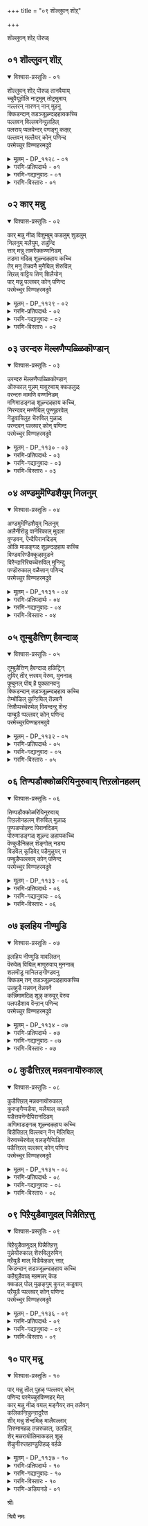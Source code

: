 +++
title = "०९ शॊल्लुवन् शॊऱ्"

+++

शॊल्लुवन् शॊऱ् पॊरुळ्

## ०१ शॊल्लुवन् शॊऱ्

<details open><summary>विश्वास-प्रस्तुतिः - ०१</summary>

शॊल्लुवन् शॊऱ् पॊरुळ् तानवैयाय्  
च्चुवैयूऱॊलि नाट्रमुम् तोट्रमुमाय्  
नल्लरन् नारणन् नान् मुहनु  
क्किडन्दान् तडञ्जूऴ्न्दऴहायकच्चि  
पल्लवन् विल्लवनॆन्ऱुलहिल्  
पलराय् प्पलवेन्दर् वणङ्गु कऴऱ्  
पल्लवन् मल्लैयर् कोन् पणिन्द  
परमेच्चुर विण्णहरमदुवे
</details>

<details><summary>मूलम् - DP_११२८ - ०१</summary>

शॊल्लुवन् शॊऱ् पॊरुळ् तानवैयाय्  
च्चुवैयूऱॊलि नाट्रमुम् तोट्रमुमाय्  
नल्लरन् नारणन् नान् मुहनु  
क्किडन्दान् तडञ्जूऴ्न्दऴहायकच्चि  
पल्लवन् विल्लवनॆन्ऱुलहिल्  
पलराय् प्पलवेन्दर् वणङ्गु कऴऱ्  
पल्लवन् मल्लैयर् कोन् पणिन्द  
परमेच्चुर विण्णहरमदुवे
</details>

<details><summary>गरणि-प्रतिपदार्थः - ०१</summary>

शॊल्लुवन्=आडुव, शॊल्=मातुगळू, पॊरुळ् अवै=अवक्कॆ आधारवाद वस्तुगळू, तान् आय्=ताने आगि, शुवै=रसवू, ऊऱु=स्पर्शवू, ऒलि=शब्दवू, नाट्रमुम्=गन्धवू, तोट्रमुम् आय्=रूपवू आगि, नल्=श्रेष्ठवाद, अरन्=हरनू, नान् मुहनुक्कू=नाल्मुखनिगू, इडम्=आधारनागि, तान्=तानु, तडम्=विस्तारवाद तटाकगळिन्द, शूऴ्न्द=सुत्तुवरिदिरुव, अऴहाय कच्चि=सुन्दरवाद कञ्चियल्लि, पल्लवन्=पल्लवनु, विल्लवन्=बिल्लवनु\(विल्लवनु\) ऎन्ऱु=ऎन्दु, उलहिल्=लोकदल्लि, पलर् आय्=हलवराद, \(हलवु हॆसरुगळुळ्ळ\),पलवेन्दर्=अनेक राजरु, वणङ्गु=ऎरगुव, कऴल् पल्लवन्=पादपल्लवनॆनिसिद, मल्लैयर् कोन्=मलैनाडिन\(जनर\)ऒडॆयनु, पणिन्द=सेवॆमाडिद, परमेच्चुर=परमेश्वरन, विण्णहरम् अदुवे=विण्णहरम् क्षेत्रवुअदे.
</details>

<details><summary>गरणि-गद्यानुवादः - ०१</summary>

आडुव मातुगळू अवक्कॆ अन्वयवाद वस्तु ताने आगि, रसवू स्पर्शवू, शब्दवू,गन्धवू, रूपवू आगि श्रेष्ठवाद हरनिगू नान्मुखनिगू आधारनागि तानु विस्तारवाद तटाकगळिन्द सुत्तुवरिदिरुव सुन्दरवाद कञ्चियल्लि पल्लव विल्लव ऎन्दुलोकदल्लि हलवारु हॆसरुगळुळ्ळ अनेक राजरु ऎरगुव पादपल्लवनॆनिसिद मल्लैनाडिन ऒडॆयनु सेवॆमाडिद परमेश्वरन विण्णहरम् ऎम्ब क्षेत्रवु अदे.\(१\)
</details>

<details><summary>गरणि-विस्तारः - ०१</summary>

“आडुव मातुगळू अवक्कॆ अन्वयवाद वस्तुगळू ताने आगि”- बळकॆय ऎल्ल बगॆ शब्दगळन्नू ऒळगॊण्ड वाङ्मयवन्नु “मातु” ऎन्नलागिदॆ. इदरल्लि ऎरडुबगॆय मातुगळु कूडिकॊण्डिवॆ. प्रकृतियल्लिरुव वस्तुगळन्नु कुरितु हेळुवुदु ऒन्दु बगॆय “मातु”. अवु लोकदल्लिरुव सकल सामान्य शब्दगळु. वेद,वेदाङ्गगळु, शास्त्रादिगळु, हेळुव “मन्त्र”गळु मत्तु अवुगळ अर्थगळू “मातु”. ई मातु भगवत्सम्बन्धवाद आध्यात्मिकवाद विशेषवाद मातु. भगवन्तनु ताने सृष्टिय ऎल्ला विविधवस्तुगळागि, अवुगळ अन्तरात्मनागि इरुवुदरिन्द, सृष्टिय सामान्यवाद यावुदन्नु हेळिदरू, भगवन्तनन्ने कुरितु एनन्नु हेळिदरू-आ मातॆल्लवू भगवन्तनॆ. हीगॆ, भगवन्तनु “मातू”हौदु; आ मातन्नु अन्वयिसुव वस्तुवू हौदु.

कण्णु,किवि,मूगु,नालगॆ,चर्म-गळु ज्ञानेन्द्रियगळु. शब्द,स्पर्श,रूप,रस,गन्ध-इवु इन्द्रिय विषयगळु, ऎन्दरॆ इन्द्रियार्थगळु. इन्द्रियगळिन्द अनुभविसतक्कवु इवे. भगवन्तनु ई इन्द्रियार्थगळागिद्दानॆ.

जगत्तन्नु \(सृष्टियन्नु\)पडॆयुववनु चतुर्मुखब्रह्मनु. अदन्नु कडॆयल्लि लयगॊळिसुववनु हरनु. आद सृष्टियन्नु सलहुववनु विष्णु. ई मूरुरूपगळन्नु बेरॆबेरॆ ऎम्बन्तॆ पडॆदु अवुगळ मूलक मूरुकार्यगळन्नु तप्पदॆ नडॆयुवन्तॆ माडुववनु ऒब्बने भगवन्त. त्रिमूर्तिस्वरूपनू, कार्यनिर्वाहकनू अवने.

इन्थ समर्थनाद सर्वेश्वरनाद स्वामियु ईग भक्तकोटियन्नु अनुग्रहिसुवुदक्कागि कञ्चियल्लि विण्णहरम् ऎम्ब क्षेत्रदल्लि सुन्दरवाद अर्चास्वरूपियागि नॆलसिद्दानॆ. अवनन्नु अल्लिगॆ होगि सन्दर्शिसि, सेवॆमाडि, कृतार्थरादवरु अनेकानेक मन्दि राजरुगळु. अवर हागॆये “नीनू होगि, भगवन्तन पादपल्लवगळिगॆरगि, अवन अनुग्रहक्कॆ पात्रनागु” ऎन्नुत्तारॆ आऴ्वाररु.
</details>

## ०२ कार् मन्नु

<details open><summary>विश्वास-प्रस्तुतिः - ०२</summary>

कार् मन्नु नीळ् विशुम्बुम् कडलुम् शुडलुम्  
निलनुम् मलैयुम्, तन्नुन्दि  
त्तार् मन्नु तामरैक्कण्णनिडम्  
तडमा मदिळ् शूऴ्न्दऴहाय कच्चि  
तेर् मनु तॆन्नवनै मुनैयिल् शॆरुविल्  
तिऱल् वाट्टिय तिण् शिलैयोन्  
पार् मन्नु पल्लवर् कोन् पणिन्द  
परमेच्चुर विण्णहरमदुवे
</details>

<details><summary>मूलम् - DP_११२९ - ०२</summary>

कार् मन्नु नीळ् विशुम्बुम् कडलुम् शुडलुम्  
निलनुम् मलैयुम्, तन्नुन्दि  
त्तार् मन्नु तामरैक्कण्णनिडम्  
तडमा मदिळ् शूऴ्न्दऴहाय कच्चि  
तेर् मनु तॆन्नवनै मुनैयिल् शॆरुविल्  
तिऱल् वाट्टिय तिण् शिलैयोन्  
पार् मन्नु पल्लवर् कोन् पणिन्द  
परमेच्चुर विण्णहरमदुवे
</details>

<details><summary>गरणि-प्रतिपदार्थः - ०२</summary>

कार्=कार्मुगिलु, मन्नु=आश्रयिसुव, नीळ् विशुम्बुम्=विस्तारवाद आकाशवन्नू, कडलुम्=सप्तसागरगळन्नू, शुडलुम्=सूर्यचन्द्रादिगळन्नू, निलनुम्=भूमियन्नू, मलैयुम्=सप्तकुलपर्वतगळन्नू, तज्न् उन्दितार् मन्नु=तन्न नाभिकमलवन्नु आश्रयिसुवन्तॆ माडिद, तामरैकण्णन्-तावरॆयन्तॆ सॊबगिन कण्णिन स्वामिय, इडम्=स्थळवॆन्दरॆ, तडम्=तटाकगळिन्दलू, मामदिळ्=दॊड्ड कोटॆगोडॆगळिन्दलू, शूऴ्न्दु=सुत्तुवरियल्पट्टिरुव, अऴहाय=सुन्दरवाद, कच्चि=कञ्चियल्लि, तेर् मन्नु=महारथनॆनिसिद, तॆन्नवनै=दक्षिणद राजनन्नु, मुनैयिल्=युद्धरङ्गदल्लि, शॆरुविल्=बिल्लिन होराटदल्लि, तिऱल्=अवन पराक्रमवन्नु, वाट्टिय=नाशपडिसिद, तिण्=समर्थवाद, शिलैयोन्=बिल्लाळाद, पार् मन्नु-भूलोकदल्लि नॆलसिद, पल्लवर कोन्=पल्लवर राजनु, पणिन्द=सेवॆमाडिद, परमेच्चुर=परमेश्वरन, विण्णहरम् अदुवे=विण्णहरम् क्षेत्र ऎम्बुदे.
</details>

<details><summary>गरणि-गद्यानुवादः - ०२</summary>

कार्मुगिलु आश्रयिसुव विस्तारवाद आकाशवन्नू, कडलुगळन्नू सूर्यचन्द्रादि ज्योतिगळन्नू,भूमियन्नू, कुलपर्वतगळन्नू तन्न नाभीकमलवन्नु आश्रयिसुवन्तॆ माडिद तावरॆयन्तॆ सॊबगिन कण्णिन स्वामियु नॆलसिरुव स्थळवॆन्दरॆ, तटाकगळिन्दलू ऎत्तरवाद कोटॆयिन्दलू सुत्तुवरिदिरुव सुन्दरवाद कञ्चियल्लि महारथनॆनिसिद तॆङ्कणराजनन्नु युद्धकळदल्लि बिल्लिन होराटदल्लि अवन पराक्रमवन्नु नाशपडिसिद समर्थवाद बिल्लाळाद, भूलोकदल्लि नॆलसिद, पल्लवर राजनु सेवॆमाडिद, परमेश्वरन “विण्णहरं”क्षेत्र ऎम्बुदे.\(२\)
</details>

<details><summary>गरणि-विस्तारः - ०२</summary>

भगवन्तन दिव्यस्वरूपवॆन्थाद्दु ऎन्दु अरितुकॊळ्ळलु साध्यवादीते? मॊदलु, अवन नाभीप्रदेशद विस्तारवन्नु आळवन्नु, स्थळावकाशवन्नु अरितुकॊळ्ळलु यत्निसोण. कार्मुगिलु दट्टवागि कूडिकॊळ्ळुवुदु आकाशदल्लि. कडलुगळु भूमिय बहुभागवन्नु तुम्बिकॊळ्ळुवुवु. कुलपर्वतगळॆन्दु प्रसिद्धि पडॆदिरुव पर्वतगळु ऎत्तरदल्लि,विस्तारदल्लि, गात्रदल्लि अळतॆगॆ बरदष्टुदॊड्डवु. इन्नु भूमि मुन्ताद ग्रहगळु,सूर्य,चन्द्र, तारॆगळु- इवुगळॆल्लवू अळतॆयल्लि ऒन्दन्नॊन्दु मीरिसतक्कवु.

आऴ्वाररु हेळुत्तारॆ- मेलॆहेळिद अळतॆगॆ सुलभवागि निलुकदवुगळॆन्दु तिळियुव ऎल्ल वस्तुगळू भगवन्तन नाभीप्रदेशवॊन्दरल्लिये अडकवागि बिडबल्लवु. ऎन्द बळिक, आ विराट् पुरुषन पूर्णस्वरूप इन्नु हेगिरबेकु\! अवन कण्णिन सॊबगन्नु वर्णिसोणवे? सुन्दरवाद

तावरॆहूविन दळद माटवू, वैशाल्यवू, सॊबगू,बण्णवू, आकर्षणॆयू अदरल्लिदॆ\! परमपुरुषन दिव्यसौन्दर्यवॆष्टॆन्दु ऊहिसि तिळिदुकॊळ्ळबहुदल्लवे?

सामान्यवाद ऊहॆगू ऎणीकॆगू निलुकद आ भगवन्तने ईग कञ्चियल्लि विण्णरहम् क्षेत्रदल्लि ऎल्लर कण्मनगळन्नू तणिसुवन्थ दिव्यसुन्दरनाद अर्चामूर्तियागि मॆरॆयुत्तिद्दानॆ, तॆङ्कण महारथनॆन्दु प्रसिद्धनागिद्द तॆङ्कणेश्वरनाद रावणासुरनन्नु, युद्धकळदल्लि ऎदुरिसि, बिल्लिन होराटदल्लि अवनन्नु सोलिसि सदॆबडिद अप्रतिमबिल्लाळॆनिसिद “श्रीरामावतारिये अवनु\! दक्षिणभारतद सुप्रसिद्ध वीरनॆनिसिद पल्लवराजनु अवनडिगळिगॆ ऎरगुत्तिद्दनॆम्ब हिरिमॆयुळ्ळवनु अवनु\! अवनु नॆलसिरुव दिव्यक्षेत्रक्कॆ होगि, अवनन्नु कण्तुम्ब कण्डु, अवन दिव्यपादगळिगॆरगि, अवन कृपॆगॆ पात्ररागबेकु.
</details>

## ०३ उरन्दरु मॆल्लणैप्पळ्ळिकॊण्डान्

<details open><summary>विश्वास-प्रस्तुतिः - ०३</summary>

उरन्दरु मॆल्लणैप्पळ्ळिकॊण्डान्  
ऒरुकाल् मुन्नम् मावुरुवाय् क्कडलुळ्  
वरन्दरु मामणि वण्णनिडम्  
मणिमाडङ्गळ् शूऴ्न्दऴहाय कच्चि,  
निरन्दवर् मण्णैयिल् पुण्णुहरवेल्  
नॆडुवायिलुह चॆरुविल् मुन्नाळ्  
परन्दवन् पल्लवर् कोन् पणिन्द  
परमेच्चुर विण्णहरमदुवे
</details>

<details><summary>मूलम् - DP_११३० - ०३</summary>

उरन्दरु मॆल्लणैप्पळ्ळिकॊण्डान्  
ऒरुकाल् मुन्नम् मावुरुवाय् क्कडलुळ्  
वरन्दरु मामणि वण्णनिडम्  
मणिमाडङ्गळ् शूऴ्न्दऴहाय कच्चि,  
निरन्दवर् मण्णैयिल् पुण्णुहरवेल्  
नॆडुवायिलुह चॆरुविल् मुन्नाळ्  
परन्दवन् पल्लवर् कोन् पणिन्द  
परमेच्चुर विण्णहरमदुवे
</details>

<details><summary>गरणि-प्रतिपदार्थः - ०३</summary>

मुन्नम्=हिन्दॆ, ऒरुकाल्=ऒन्दु सल, मा उरु आय्=महा विलक्षणवाद रूपवन्नु तळॆदु, कडलुळ्=कडलल्लि, उरम् तरु=बलिष्ठवाद, मॆल्=मॆत्तनॆय, अणै=हासुगॆयल्लि, पळ्ळिकॊण्डान्=पवडिसिदवनू, वरम् तरु=वरवन्नु नीडुवन्थ, मामणिवण्णन्=श्रॆष्ठवाद इन्द्रनीलमणिवण्णनू, नॆलसिरुव, इडम्=क्षेत्रवॆन्दरॆ, मणिमाडङ्गळ्= रत्नमयवाद महडिमनॆगळिन्द, शूऴ्न्दु=सुत्तुवरिदु, अऴहाय=सुन्दरवाद, कच्चि=कञ्चियल्लि, मण्णैयिल्=मण्णैक्षेत्रदल्लि, निरन्दवर्=नॆरॆद शत्रुगळ, पुण्=मांसद देहवन्नु, नुहर्=नुग्गि नुसुळुव, वेल्=वेलायुधद, नॆडुवायिल्=तीक्ष्णवाद बायल्लि, उह=सिक्किबीळुवन्थ, \(हर्षिसुवन्थ\), शॆरुविल्=युद्धकळदल्लि, मुन्नाळ्=ऒन्दु कालदल्लि, परन्दवन्=व्यापिसिदवनाद, पल्लवर् कोन्=पल्लवर राजनु, पणिन्द=सेवॆमाडिद, परमेच्चुर=परमेश्वरन, विण्णहरम् अदुवे=विण्णहरम् क्षेत्रवॆम्बुदु अदे.
</details>

<details><summary>गरणि-गद्यानुवादः - ०३</summary>

हिन्दॆ, ऒन्दु कालदल्लि महाविलक्षणवाद रूपवन्नु तळॆदु, कडलल्लि बलिष्ठवाद मॆत्तनॆय हासुगॆयल्लि पवडिसिदवनू, वरवन्नु नीडुवन्थ श्रेष्ठवाद इन्द्रनीलमणिय बण्णदवनू नॆलसिरुव क्षेत्रवॆन्दरॆ, रत्नमयवाद महडिमनॆगळिन्द सुत्तुवरिदिरुव सुन्दरवाद कञ्चियल्लि, मण्णैक्षेत्रदल्लि नॆरॆद शत्रुगळ मांसद देहदल्लि नुग्गिनुसुळुव वेलायुधद तीक्ष्णवाद बायल्लि सिक्किबीळुवन्थ युद्धकळदल्लि, हिन्दॆ ऒन्दु कालदल्लि व्यापिसिदवनाद पल्लवराजनु सेवॆ माडिद परमेश्वर विण्णहरम् क्षेत्रवॆम्बुदे अदु.\(३\)
</details>

<details><summary>गरणि-विस्तारः - ०३</summary>

पाल्गडलल्लि साविर हॆडॆगळ शेषनन्नु हासुगॆयागि माडिकॊण्डु, साक्षात् श्रीदेवियिन्दले नित्यसेवॆयन्नु स्वीकरिसुत्ता, निर्लिप्तनागि पवडिसिरुववनु श्रीमन्नारायणनु. बेडिद वरगळन्नु नीडुववनु “वरद”नु- कञ्चियल्लि नॆलसिरुव वरदराजस्वामि. बण्णदल्लि अनर्घवाद इन्द्रनीलमणियन्नु मीरिसुवन्थ आकर्षक सुन्दरनु. ऎन्थ क्रूरिये आदरू ऎष्टे पराक्रमिये आदरू, अवन कृपॆगॆ पात्रनादनॆन्दरॆ, अवनु परम साधुवागि, अनन्यभक्तनागि बाळुवुदरल्लि सन्देहविल्ल.
</details>

## ०४ अण्डमुमॆण्डिशैयुम् निलनुम्

<details open><summary>विश्वास-प्रस्तुतिः - ०४</summary>

अण्डमुमॆण्डिशैयुम् निलनुम्  
अलैनीरॊडु वानॆरिकाल् मुदला  
वुण्डवन्, ऎन्दैपिरानदिडम्  
ऒळि माडङ्गळ् शूऴ्न्दऴहाय कच्चि  
विण्डवरिण्डैक्कूऴामुडने  
विरैन्दारिरियच्चॆरुविल् मुनिन्दु  
पण्डॊरुकाल् वळैत्तान् पणिन्द  
परमेच्चुर विण्णहरमदुवे
</details>

<details><summary>मूलम् - DP_११३१ - ०४</summary>

अण्डमुमॆण्डिशैयुम् निलनुम्  
अलैनीरॊडु वानॆरिकाल् मुदला  
वुण्डवन्, ऎन्दैपिरानदिडम्  
ऒळि माडङ्गळ् शूऴ्न्दऴहाय कच्चि  
विण्डवरिण्डैक्कूऴामुडने  
विरैन्दारिरियच्चॆरुविल् मुनिन्दु  
पण्डॊरुकाल् वळैत्तान् पणिन्द  
परमेच्चुर विण्णहरमदुवे
</details>

<details><summary>गरणि-प्रतिपदार्थः - ०४</summary>

अण्डमुम्=ब्रह्माण्डवन्नू, ऎण् दिशैयुम्=ऎण्टु दिक्कुगळन्नू, निलनुम्=भूमियन्नू, अलै नीरॊडु=कडलुगळॊडनॆ, वान्=आकाशवन्नु, ऎरि=अग्नियन्नू, काल्=वायुवन्नू, मुदला=इवे मॊदलाद इतर ऎल्ल वस्तुगळन्नू, उण्डवन्=उण्डवनाद, ऎन्दै=नन्न, पिरानदु=स्वामियदु, इडम्=नॆलसिरुव क्षेत्रवॆन्दरॆ, ऒळि=प्रकाशपूर्णवाद, माडङ्गळ्=महडिमनॆगळिन्द, शूऴ्न्दु=सुत्तुवरिदु, अऴहाय=सॊबगिन, कच्चि=कञ्चियल्लि, पण्डु=हिन्दॆ, ऒरुकाल्=ऒन्दु सल, शॆरुविल्=युद्धकळदल्लि, विरैन्दार्=होराडलु आसक्तराद, विण्डवर्=शत्रुगळ, इण्डै=गुम्पुगळ

कुऴाम् उडने=कूटगळॊडनॆ इरिय-चॆदरि होगुवन्तॆ, मुनिन्दु=कडुकोपगॊण्डु, वळैत्तान्=बिल्लन्नु बग्गिसिदवनु\(पल्लव राजनु\) पणिन्द=सेवॆमाडिद, परमेच्चुर=परमेश्वरन, विण्णहरम् अदुवे=विण्णहरम् क्षेत्रवे अदु.
</details>

<details><summary>गरणि-गद्यानुवादः - ०४</summary>

ब्रह्माण्डवन्नू ऎण्टु दिक्कुगळन्नू भूमियन्नू कडलुगळॊडनॆ बानु,बॆङ्कि,गाळि मॊदलाद इतर ऎल्ल वस्तुगळन्नू उण्डवनाद नन्न स्वामियु नॆलसिरुव क्षेत्रवॆन्दरॆ, प्रकाशपूर्णवाद महडिमनॆगळिन्द सुत्तुवरिद सॊबगिन कञ्चियल्लि, हिन्दॆ ऒन्दु कालदल्लि युद्धकळदल्लि होराडलु आसक्तराद शत्रुगळ गुम्पुगळ कूटगळॊडनॆ ऎल्लवू चॆदरिहोगुवन्तॆ कडुकोपगॊण्डु बिल्लन्नु बग्गिसिद पल्लवराजनु सेवॆ माडिद परमेश्वरन विण्णहरम् ऎम्ब क्षेत्रवे अदु.\(४\)
</details>

<details><summary>गरणि-विस्तारः - ०४</summary>

सर्वेश्वरन लयकालद भयानकवाद प्रचण्ड सामर्थ्यवन्नु इल्लि आऴ्वाररु नॆनपिगॆ तरुत्तारॆ.सृष्टियागिरुव इडिय ब्रह्माण्डवन्नू, ऎण्टु दिक्कुगळन्नू, कडलुगळन्नू, पञ्चभूतगळन्नू, मत्तु सृष्टिय इतर ऎल्ल वस्तुगळन्नू ऒन्दे गुक्किगॆ नुङ्गिबिट्टवनु स्वामि\! अवने ईग विण्णहरम् क्षेत्रदल्लि कृपाळुवागि नॆलसिरुववनु\!
</details>

## ०५ तूम्बुडैत्तिण् हैवन्दाळ्

<details open><summary>विश्वास-प्रस्तुतिः - ०५</summary>

तूम्बुडैत्तिण् हैवन्दाळ् हळिट्रिन्  
तुयिर् तीर् त्तरवम् वॆरुव, मुननाळ्  
पूम्बुनल् पॊय् है पुक्कानवनु  
क्किडन्दान् तडञ्जूऴ्न्दऴहाय कच्चि  
तेम्बॊऴिल् कुन्ऱियिल् तॆन्नवनै  
त्तिशैप्पच्चॆरुमेल् वियन्दन्ऱु शॆन्ऱ  
पाम्बुडै प्पल्लवर् कोन् पणिन्द  
परमेच्चुरविण्णहरमदुवे
</details>

<details><summary>मूलम् - DP_११३२ - ०५</summary>

तूम्बुडैत्तिण् हैवन्दाळ् हळिट्रिन्  
तुयिर् तीर् त्तरवम् वॆरुव, मुननाळ्  
पूम्बुनल् पॊय् है पुक्कानवनु  
क्किडन्दान् तडञ्जूऴ्न्दऴहाय कच्चि  
तेम्बॊऴिल् कुन्ऱियिल् तॆन्नवनै  
त्तिशैप्पच्चॆरुमेल् वियन्दन्ऱु शॆन्ऱ  
पाम्बुडै प्पल्लवर् कोन् पणिन्द  
परमेच्चुरविण्णहरमदुवे
</details>

<details><summary>गरणि-प्रतिपदार्थः - ०५</summary>

तूम्बु उडै=रन्ध्रविरुव, तिण् कै=बलवाद कैयुळ्ळ\(सॊण्डिलिन\) वल् ताळ्=बलिष्ठवाद कालुगळुळ्ळ, कळिट्रिन्=आनॆय, तुयिर्=दुःखवन्नु, तीर् त्त=तीरिसिद\(कळॆद\)वनू,अरवम्=सर्पवु, वॆरुव=भयपडुवन्तॆ, मुन्नाळ्=हिन्दॆ ऒन्दु कालदल्लि, पूम्बुनल् पॊय् है=हूविन तोपिनल्लिरुव मडुवनु, पुक्कान्=हॊक्कवनू आद, अवनुक्कू=अवनिगॆ\(भगवन्तनिगॆ\), इडम् तान्=वासस्थळवे ऎन्दरॆ, तडम्=तटाकगळिन्द, शूऴ्न्दु=सुत्तुवरिदु

अऴहाय-सॊबगिन, कच्चि=कञ्चियल्लि, तेम् पॊऴिल्=तम्पाद तोपुगळिन्दलू, कुन्ऱु=बॆट्टगळिन्दलू, ऎयिल्=कोटॆगळिन्दलू, कूडिद, तॆन्नवनै=तॆङ्कण राजन, तिशैप्प=बुद्धि भ्रमिसुवन्तॆ, शॆरुमेल्=युद्धरङ्गदल्लि, अन्ऱु=अन्दु, वियन्दु=दिट्टवागि\(आशॆयिन्द\), शॆन्ऱ=होद, पाम्बु उडै=सर्पध्वजनाद, पल्लवर् कोन्=पल्लवर राजनु, पणिन्द=सेवॆमाडिद, परमेच्चुर=परमेश्वरन, विण्णहरम् अदुवे=विण्णहरम् ऎम्ब क्षेत्रवु अदे.
</details>

<details><summary>गरणि-गद्यानुवादः - ०५</summary>

रन्ध्रविरुव बलिष्ठवाद कैयन्नू बलवाद कालुगळन्नू उळ्ळ आनॆय दुःखवन्नु कळॆदवनू, सर्पवु नडुगुवन्तॆ, हिन्दॆ ऒन्दु सल, हूविन तोपिन नडुवण मडुवन्नु हॊक्कवनू आदवन वासस्थळवॆन्दरॆ, तटाकगळिन्द सुत्तुवरिद सुन्दरवाद कञ्चियल्लि तम्पाद तोपुगळिन्दलू बॆट्टगळिन्दलू कोटॆगळिन्दलू कूडिद तॆङ्कण राजन बुद्धिभ्रमिसुवन्तॆ युद्धरङ्गदल्लि अन्दु, आशॆयिन्दनुग्गिहोद सर्पध्वजनाद पल्लवराजनु सेवॆसल्लिसिद परमेश्वरन विण्णहरम् ऎम्ब क्षेत्रवु अदे.\(५\)
</details>

<details><summary>गरणि-विस्तारः - ०५</summary>

ई पाशुरदल्लि भगवन्तन ऎरडु कृपाकार्यगळन्नु आऴ्वाररु स्मरिसिकॊळ्ळुत्तारॆ- मॊदलनॆयदु, काडिन नडुवॆ सरोवरदल्लि मॊसळॆय बायिगॆ सिक्किबिद्द गजेन्द्रनु भगवन्तनल्लि अनन्यवागि शरणुहॊक्काग, अवन बळिगॆ धाविसि अवन आपत्तन्नु निवारिसिद्दु. ऎरडनॆयदु तम्पाद सुन्दरवाद मडुविनल्लि सेरिकॊण्डु, अल्लिगॆयारू बरदन्तॆ माडिद्द काळीय सर्पद गर्ववन्नु अडगिसि, अदन्नु अनुग्रहिसिद्दु. आ कृपाळुवाद भगवन्तने ईग कञ्चिय विण्णहरम् क्षेत्रदल्लि भक्तर उद्धारक्कागि नॆलसिरुवुदु.
</details>

## ०६ तिण्पडौक्कोळरियिनुरुवाय् त्तिऱलोनहलम्

<details open><summary>विश्वास-प्रस्तुतिः - ०६</summary>

तिण्पडौक्कोळरियिनुरुवाय्  
त्तिऱलोनहलम् शॆरुविल् मुन्नाळ्  
पुण्पडप्पोऴ्न्द पिरानदिडम्  
पॊरुमाडङ्गळ् शूऴ्न्द ऴहायकच्चि  
वॆण्कुडैनिऴल् शॆङ्गोल् नडप्प  
विडवॆल् कूडिवेऱ् पडैमुन्नुयर् त्त  
पण्बुडैप्पल्लवर् कोन् पणिन्द  
परमेच्चुर विण्णहरमदुवे
</details>

<details><summary>मूलम् - DP_११३३ - ०६</summary>

तिण्पडौक्कोळरियिनुरुवाय्  
त्तिऱलोनहलम् शॆरुविल् मुन्नाळ्  
पुण्पडप्पोऴ्न्द पिरानदिडम्  
पॊरुमाडङ्गळ् शूऴ्न्द ऴहायकच्चि  
वॆण्कुडैनिऴल् शॆङ्गोल् नडप्प  
विडवॆल् कूडिवेऱ् पडैमुन्नुयर् त्त  
पण्बुडैप्पल्लवर् कोन् पणिन्द  
परमेच्चुर विण्णहरमदुवे
</details>

<details><summary>गरणि-प्रतिपदार्थः - ०६</summary>

तिण्पडै=तीक्ष्णवाद आयुधवुळ्ळ, कोळ्=अमित पराक्रमियाद, अरियिन्=नरसिंहन, उरु आय्=रूपियागि, तिऱलोन्=महाबलिष्ठनादवन, अहलम्=ऎदॆयन्नु, शॆरुविल्=युद्धकळदल्लि, मुन्नाळ्=हिन्दॆ ऒन्दु सल, पुण्पड=हुण्णुहुण्णागुवन्तॆ

पोऴ्न्द=सीळिद, पिरानदु=स्वामियदाद, इडम्=वासस्थळवॆन्दरॆ, पॊरु=स्पर्धिसुव, माडङ्गळ्=महडिमनॆगळु, शूऴ्न्द=सुत्तुवरिद, अऴहाय=सुन्दरवाद, कच्चि=कञ्चियल्लि, वॆण् कुडै=बिळिय कॊडॆय, निऴल्=नॆरळल्लि, शॆङ्गोल्=दाजदण्डवन्नु, नडप्प=नडसुव, विडम् वॆल्कॊडि=सर्पद विजय ध्वजवुळ्ळ, वेल्पडै=वेलायुधवुळ्ळ, मुन् उयर् त्त=तन्न पडॆयन्नु मुन्दॆ नुग्गिसुव, पण्बु उडै=नीतिवन्तनाद, पल्लवर् पल्लवर् कोन्=पल्लवर राजनु, पणिन्द=सेवॆमाडिद, परमेच्चुर=परमेश्वरन, विण्णहरम् अदुवे=विण्णहरम् ऎम्ब क्षेत्रवु अदे.
</details>

<details><summary>गरणि-गद्यानुवादः - ०६</summary>

तीक्ष्णवाद आयुधवुळ्ळ अमित पराक्रमियाद नरसिंहरूपियागि, महाबलिष्ठनादवन ऎदॆयन्नु युद्धकळदल्लि, हिन्दॆ ऒन्दुसल, हुण्णुहुण्णागुवन्तॆ सीळिद स्वामिय वासस्थळवॆन्दरॆ, परस्पर स्पर्धिसुवन्तॆ इरुव महडिमनॆगळिन्द सुत्तुवरिदिरुव कञ्चियल्लि बिळियकॊडॆय नॆरळल्लि राजदण्डवन्नु नडसुव सर्पलाञ्छनद विजयध्वजवुळ्ळ, वेलायुधधारियाद, तन्न सेनॆयन्नु मुन्नुग्गिसुव नीतिवन्तनाद पल्लवराजनु सेवॆसल्लिसिद परमेश्वरन विण्णहरम् ऎम्ब क्षेत्रवु अदे.\(६\)
</details>

<details><summary>गरणि-विस्तारः - ०६</summary>

ई पाशुरदल्लि आऴ्वाररु नरसिंहावतारद हिरिमॆयन्नु स्मरिसिकॊळ्ळुत्तारॆ. अदन्नुविवरिसिरुव रीतियल्लि स्वल्प व्यत्यासकण्डुबरुत्तदॆ. नरसिंहस्वामिगॆ तीक्ष्णवाद आयुधवॆन्दरॆ अवन कै उगुरुगळे. अवनु हिरण्यकशिपुवन्नु ऎदुरिसिद्दु आ राक्षसन अरमनॆयल्लि. अल्लि उक्किन कम्बदल्लि उद्भविसि, हॊसलिन मेलॆ कुळितु, तन्न तॊडॆयमेलॆये हाकिकॊण्डु, नॆलक्कॆ सोकिसदन्तॆ, तन्न हरितवाद कै उगुरुगळिन्द अवन ऎदॆयन्नु हॊट्टॆयन्नु बगॆदुसीळि, अवनन्नु कॊन्दद्दु.इदे स्वामिय “पोर्कळ”-युद्धरङ्गवॆन्दु आऴ्वारर अभिप्रायविरबेकु ऎन्निसुत्तदॆ.

पाशुरद ऎरडनॆय भागवॆल्ल नीति,सामर्थ्य,दक्षतॆगळिन्द कूडिद उत्तम आडळित नडसिद पल्लवराजन भक्तिसेवॆगळ कॊडुगॆये ई विण्णहरम् क्षेत्रवॆन्दु अदर हिरिमॆगॆ मीसलु.
</details>

## ०७ इलहिय नीण्मुडि

<details open><summary>विश्वास-प्रस्तुतिः - ०७</summary>

इलहिय नीण्मुडि मावलितन्  
पॆरुवेळ् वियिल् माणुरुवाय् मुननाळ्  
शलमॊडु मानिलङ्गॊण्डवनु  
क्किडम् तन् तडञ्जूऴ्न्दऴहायकच्चि  
उलहुडै मन्नवन् तॆन्नवनै  
कन्निमामदिळ् शूऴ् करुवूर् वॆरुव  
पलपडैशाय वॆन्ऱान् पणिन्द  
परमेच्चुर विण्णहरमदुवे
</details>

<details><summary>मूलम् - DP_११३४ - ०७</summary>

इलहिय नीण्मुडि मावलितन्  
पॆरुवेळ् वियिल् माणुरुवाय् मुननाळ्  
शलमॊडु मानिलङ्गॊण्डवनु  
क्किडम् तन् तडञ्जूऴ्न्दऴहायकच्चि  
उलहुडै मन्नवन् तॆन्नवनै  
कन्निमामदिळ् शूऴ् करुवूर् वॆरुव  
पलपडैशाय वॆन्ऱान् पणिन्द  
परमेच्चुर विण्णहरमदुवे
</details>

<details><summary>गरणि-प्रतिपदार्थः - ०७</summary>

इलहिय=हॊळॆयुत्तिरुव, नीळ्मुडि=उन्नतवाद किरीटवन्नुळ्ळ,मावलितन्=बलि चक्रवर्तिय, पॆरु=दॊड्ड, वेळियिल्=यागदल्लि, माण् उरु आय्=ब्रह्मचारिय रूपतळॆदु, मुन्नाळ्=हिन्दॆ ऒन्दु सल, शलमॊडु=वञ्चनॆयिन्द, मा निलम्=ई लोकवन्नॆल्ला, कॊण्डवन्=अळॆदुकॊण्डवन, इडम् तान्=स्थळवॆन्दरॆ, तडम्=तटाकगळिन्द, शूऴ्न्द=सुत्तुवरिदिरुव, अऴहाय=सॊबगिन, कच्चि=कञ्चियल्लि, उलहु उडै=लोकगळन्नु आळुव, मन्नवन्=राजनाद, तॆन्नवनै=तॆङ्कण राजनन्नु, कन्नि=शाश्वतवाद, मा मदिळ्=दॊड्डकोटॆगळिन्द, शूऴ्-सुत्तुवरिद, कुरुवूर्=कुरुवूरु नगरवु, वॆरुव=नडुगुवन्तॆ, पल पडै शाय=अनेक सैन्यवु अळियुवन्तॆ, वॆन्ऱान्=गॆद्दवनु, पणिन्द=सेवॆमाडिद, परमेच्चुर=परमेश्वरन, विण्णहरम् अदुवे=विण्णहरम् ऎम्ब क्षेत्रवु अदे.
</details>

<details><summary>गरणि-गद्यानुवादः - ०७</summary>

हॊळॆयुत्तिरुव उन्नतवाद किरीटवन्नुळ्ळ बलिचक्रवर्तिय दॊड्ड यागदल्लि ब्रह्मचारिय रूपतळॆदु, हिन्दॆ ऒन्दु सल वञ्चनॆयिन्द ई लोकवन्नॆल्ला अळॆदुकॊण्डवन स्थळवॆन्दरॆ, तटाकगळिन्द सुत्तुवरिद सॊबगिन कञ्चियल्लि, लोकगळन्नाळुव राजनाद तॆङ्कणराजनन्नू अवन शाश्वतवाद दॊड्डकोटॆगळिन्द सुत्तुवरिद कुरुवूरु नगरवू नडुगुवन्तॆ, अवन अनेक सैन्यवु अळियुवन्तॆ गॆद्दवनु सेवॆसल्लिसिद परमेश्वरन विण्णहरम् ऎम्ब क्षेत्रवे.\(७\)
</details>

<details><summary>गरणि-विस्तारः - ०७</summary>

ई पाशुरदल्लि आऴ्वाररु भगवन्तन वामनावतारवन्नु नॆनपु माडिकॊळ्ळुत्तारॆ- महाकॊडुगैयवनाद बलिचक्रवर्तिय दॊड्ड याग शालॆगॆ कुब्जनाद ब्रह्मचारियागि बन्दु, भगवन्तनु तन्न पुट्ट मूरुहॆज्जॆगळष्टु मात्रवे नॆलतनगॆ बेकॆन्दु याचिसिदनु. “अष्टे स्वल्प नॆल साके? केळु, इन्नू हॆच्चागि कॊडुत्तेनॆ”ऎम्ब बलिचक्रवर्ति. दानवन्नु पडॆद कूडले वामन वटुवु वामननागलिल्ल, त्रिविक्रमनागि बॆळॆद\! ऎन्थ “वञ्चनॆ” इदु\! एतक्कागि ई “वञ्चनॆ?” बलिचक्रवर्तियन्नु अनुग्रहिसुवुदक्कागि अल्लवे? हागॆये, भक्तरन्नु अनुग्रहिसुवुदक्कागि भगवन्तनु ईग विण्णहरम् क्षेत्रदल्लि नॆलसिरुवुदु.

पाशुरद उत्तरार्धदल्लि पल्लवराज, पाण्ड्यराजर हिरिमॆ, पराक्रम, वैर,सोलुगॆलुवु इत्यादिगळ विषय. बलाढ्यनाद पाण्ड्यनन्नु सोलिसि महासमर्थनॆनिसिकॊण्डरू सह पल्लवनु तन्न भक्तिय सेवॆ सल्लिसिद्दु विण्णहरम् क्षेत्रदल्लि ऎम्बुदु अदर श्रेष्ठतॆ\!
</details>

## ०८ कुडैत्तिऱल् मन्नवनायॊरुकाल्

<details open><summary>विश्वास-प्रस्तुतिः - ०८</summary>

कुडैत्तिऱल् मन्नवनायॊरुकाल्  
कुरुङ्गैप्पडैया, मलैयाल् कडलै  
यडैत्तवनॆन्दैपिरानदिडम्  
अणिमाडङ्गळ् शूऴ्न्दऴहाय कच्चि  
विडैत्तिऱल् विल्लवन् नॆन् मॆलियिल्  
वॆरुवच्चॆरुवेल् वलङ्गैप्पिडित्त  
पडैत्तिऱल् पल्लवर् कोन् पणिन्द  
परमेच्चुर विण्णहरमदुवे
</details>

<details><summary>मूलम् - DP_११३५ - ०८</summary>

कुडैत्तिऱल् मन्नवनायॊरुकाल्  
कुरुङ्गैप्पडैया, मलैयाल् कडलै  
यडैत्तवनॆन्दैपिरानदिडम्  
अणिमाडङ्गळ् शूऴ्न्दऴहाय कच्चि  
विडैत्तिऱल् विल्लवन् नॆन् मॆलियिल्  
वॆरुवच्चॆरुवेल् वलङ्गैप्पिडित्त  
पडैत्तिऱल् पल्लवर् कोन् पणिन्द  
परमेच्चुर विण्णहरमदुवे
</details>

<details><summary>गरणि-प्रतिपदार्थः - ०८</summary>

कुडै=श्वेतच्छत्रवन्नू, तिऱल्=अमित पराक्रमवन्नू पडॆद, मन्नवन् आय्=चक्रवर्तिय ज्येष्ठ पुत्रनागि, ऒरुकाल्=हिन्दॆ ऒन्दु कालदल्लि, कुरङ्गै=वानररन्नु, पडैया=सैन्यवन्नागि माडिकॊण्डु, मलैयाल्=बॆट्टगळिन्द, कडलि=कडलन्नु, अडैत्तवन्=बन्धिसिदवनाद, ऎन्दै पिरानदु=ननन् स्वामिय, इडम्=स्थळवॆन्दरॆ, अणि=सज्जुगॊण्ड, माडङ्गळ्=महडिमनॆगळु, शूऴ्न्द=सुत्तुवरिदिरुव, अऴहाय=सॊबगिन, कच्चि=कञ्चियल्लि, विडै=वृषभगळ\(आनॆगळ\), तिऱल्=सामर्थ्यवुळ्ळ, विल्लवन्=बिल्लाळॆन्दु हॆसरान्त, नॆन् मॆलियिल्=नॆन् मॆलि ऎम्ब नगरदल्लिन अरसनु, वॆरुव=नडुगुवन्तॆ, शॆरु=युद्धरङ्गदल्लि, वेल्=वेलायुधवन्नु, वलम् कैपिडित्त=बलगैयल्लि हिडिदु सज्जागिरुव, पडैतिऱल्=सेनाबलवुळ्ळ, पल्लवर् कोन्=पल्लवर राजनु, पणिन्द=सेवॆमाडिद, परमेच्चुर=परमेश्वरन, विण्णहरम् अदुवे=विण्णहरम् ऎम्ब क्षेत्रवु अदे.
</details>

<details><summary>गरणि-गद्यानुवादः - ०८</summary>

हिन्दॆ ऒन्दु कालदल्लि, श्वेतच्छत्रवन्नू अमितपराक्रमवन्नू पडॆद चक्रवर्तिय ज्येष्ठपुत्रनागि, वानर सैन्यदॊडनॆ बॆट्टगळिन्द कडलन्नु बन्धिसिदवनाद नन्न स्वामिय स्थळवॆन्दरॆ, सज्जुगॊण्ड महडिमनॆगळिन्द सुत्तुवरिद सुन्दरवाद कञ्चियल्लि, वृषभ मत्तु आनॆगळ सामर्थ्यवुळ्ळ बिल्लाळॆन्दुहॆसरान्त नॆन् मॆलि नगरद अरसनु नडुगुवन्तॆ, युद्धरङ्गदल्लि वेलायुधवन्नु बलगैयल्लि हिडिदु सज्जागिरुव सेनाबलवुळ्ळ पल्लवराजनु सेवॆसल्लिसिद परमेश्वरन “विण्णहरम्” ऎम्ब क्षेत्र अदे.\(८\)
</details>

<details><summary>गरणि-विस्तारः - ०८</summary>

ई पाशुरद मॊदल अर्धदल्लि भगवन्तन श्रीरामावतारद ऒन्दु विशिष्टवाद अपरूपवाद, सामर्थ्यवन्नु आऴ्वाररु नॆनपिगॆ तरुत्तारॆ. हिन्दॆ दशरथ चक्रवर्तिय हिरियमगनागि जनिसि, श्वेतच्छत्रदडिय सिंहासनदल्लि कुळितु, स्वतःअ चक्रवर्तिय अधिकारवन्नु नडसुवुदक्कॆ बदलागि, अदन्ने बिट्टुकॊट्टु, दक्षिण समुद्रद दडदल्लि निन्तु, वानरसैन्यद सहायदिन्द दॊड्डदॊड्ड बॆट्टगळन्ने बळसिकॊण्डु, अलॆगळिन्द तुम्बिद कडलिगॆ अड्डलागि अगाधवाद सेतुवॆयन्नु कट्टिद हिरिमॆ श्रीरामनदु\!

पाशुरद उळिद भागदल्लि पल्लवराजन बलपराक्रमगळ जॊतॆगॆ अवन भक्तिसेवॆगळिगॆ हॆसराद विण्णहरम् क्षेत्रवॆन्दु विवरिसलागिदॆ. ई क्षेत्रदल्लॊइ ईग भगवन्तनु अर्चावतारियागि भक्तरन्नु उद्धरिसुवुदक्कागि नॆलसिद्दानॆ ऎन्दु आऴ्वाररु हेळुत्तारॆ.
</details>

## ०९ पिऱैयुडैवाणुदल् पिन्नैतिऱत्तु

<details open><summary>विश्वास-प्रस्तुतिः - ०९</summary>

पिऱैयुडैवाणुदल् पिन्नैतिऱत्तु  
मुन्नेयॊरुकाल् शॆरुविलुरुमिन्  
मऱैयुडै माल् विडैयेऴडर् त्ताऱ्  
किडन्दान् तडञ्जूऴ्न्दऴहाय कच्चि  
कऱैयुडैवाळ् मऱमन्नर् कॆड  
क्कडल् पोल् मुऴङ्गुम् कुरल् कडुवाय्  
पऱैयुडै प्पल्लवर् कोन् पणिन्द  
परमेच्चुर विण्णहरमदुवे
</details>

<details><summary>मूलम् - DP_११३६ - ०९</summary>

पिऱैयुडैवाणुदल् पिन्नैतिऱत्तु  
मुन्नेयॊरुकाल् शॆरुविलुरुमिन्  
मऱैयुडै माल् विडैयेऴडर् त्ताऱ्  
किडन्दान् तडञ्जूऴ्न्दऴहाय कच्चि  
कऱैयुडैवाळ् मऱमन्नर् कॆड  
क्कडल् पोल् मुऴङ्गुम् कुरल् कडुवाय्  
पऱैयुडै प्पल्लवर् कोन् पणिन्द  
परमेच्चुर विण्णहरमदुवे
</details>

<details><summary>गरणि-प्रतिपदार्थः - ०९</summary>

मुन्ने ऒरुकाल्=हिन्दॆ ऒन्दु कालदल्लि, पिऱै वाळ् उडैनुदल्=चन्द्रनन्तॆ तेजस्सिनिन्द तुम्बिद, पिन्नैतिऱत्तु=नप्पिन्नै देविगोस्करवागि, शॆरुविल्=युद्धकळदल्लि, उरुमिन्=भयङ्करवागि घर्जिसुत्तिरुव, मऱै उडै=ऎदुरिसि बरुत्तिरुव, माल् विडै एऴ्=दॊड्ड वृषभगळु एळन्नु, अडैत्ताऱ् कु=अडगिसिदवनिगॆ, इडम् तान्=स्थळवॆम्बुदे, तडम्=तटाकगळिन्द, शूऴ्न्द=सुत्तुवरिदिरुव, अऴहाय=सुन्दरवाद, कच्चि=कञ्चियल्लिकऱै उडैवाळ्=रक्तद करॆयॊडनॆये बाळुव, मऱम्=द्वेषिसुव,मन्नर्=राजरुगळु, कॆड=नाशवागुवन्तॆ, कडल् पोल् मुऴङ्गुम्=कडलिनन्तॆ मॊळगुव, कुरल्=शब्दवन्नुण्टुमाडुव, कडुवाय् पऱै उडै=बलुदॊड्ड हरॆयन्नुळ्ळ, पल्लवर् कोन्=पल्लवर राजनु, पणिन्द=सेवॆमाडिद, परमेच्चुर=परमेश्वरन, विण्णहरम् अदुवे=विण्णहरम् ऎम्ब क्षेत्रवु अदे.
</details>

<details><summary>गरणि-गद्यानुवादः - ०९</summary>

हिन्दॆ ऒन्दु कालदल्लि बालचन्द्रनन्तॆ तेजस्सिनिन्द तुम्बिद नप्पिन्नैदेविगोस्करवागि, युद्धकळदल्लि भयङ्करवागि घर्जिसुत्ता ऎदुरिसि बरुत्तिरुव दॊड्डदॊड्ड एळु वृषभगळन्नु अडगिसिदवनिगॆ स्थळवॆन्दरॆ, तटाकगळिन्द सुत्तुवरिद सुन्दरवाद कञ्चियल्लि, रक्तद करॆयॊडनॆये बाळुव द्वेषिसुव राजरॆल्ल नाशवागुवन्तॆ शब्दमाडुव कडलिनन्तॆ मॊळगुव बलुदॊड्ड हरॆगळन्नुळ्ळ पल्लवराजनु सेवॆसल्लिसिद परमेश्वरन विण्णहरम् ऎम्ब क्षेत्रवु अदे.\(९\)
</details>

<details><summary>गरणि-विस्तारः - ०९</summary>

ई पाशुरदल्लि भगवन्तन कृष्णावतारद विशिष्टसामर्थ्यवॊन्दन्नु आऴ्वाररु स्मरिसिकॊळ्ळुत्तारॆ. गोवळर कुलदल्लि परमसुन्दरियॆनिसिकॊण्डवळु नप्पिन्नैदेवि. अवळन्नु मदुवॆयागलु, अवळिगॆन्दु फणवागिट्टिद्द एळु वृषभगळन्नु ऒब्बने ऎदुरिसि कट्टिहाकबेकागित्तु. श्रीकृष्णनिगल्लदॆ इतररिगॆ यारिगू इदु साध्यवागद्दु. भयङ्करवागि घर्जिसुत्ता आ एळुवृषभगळू ऒट्टिगॆ कृष्णनमेलॆ ऎरगिदाग, अवुगळन्नु अवनॊब्बने ऎदुरिसि अडगिसिद समर्थनॆनिसिकॊण्डवनु कृष्ण\!

वृषभगळ भयङ्करवाद घर्जनॆयन्तॆये, अलॆगळिन्द तुम्बि कलकिद कडलिन मॊळगुविकॆयन्तॆये, दॊड्डदॊड्ड हरॆवाद्यगळन्नु बारिसुत्ता युद्धकळदल्लि शत्रुगळ दिट्टतनवन्नु सदॆबडियुव कॆच्चु पल्लवराजनदु. अवनु भक्तिसेवॆगळन्नु सल्लिसिद प्रसिद्धवाद स्थळवॆम्बुदे विण्णहरम् क्षेत्र.
</details>

## १० पार् मन्नु

<details open><summary>विश्वास-प्रस्तुतिः - १०</summary>

पार् मन्नु तॊल् पुहऴ् प्पल्लवर् कोन्  
पणिन्द परमेच्चुरविण्णहर् मेल्  
कार् मन्नु नीळ् वयल् मङ्गैयर् तम् तलैवन्  
कलिकन्ऱिकुन्ऱादुरैत्त  
शीर् मन्नु शॆन्दमिऴ् मालैवल्लार्  
तिरुमामहळ् तन्नरुळाल्, उलहिल्  
शेर् मन्नरायॊलिमाकडल् शूऴ्  
शॆऴुनीरुलहाण्डुतिहऴ् वर्हळे
</details>

<details><summary>मूलम् - DP_११३७ - १०</summary>

पार् मन्नु तॊल् पुहऴ् प्पल्लवर् कोन्  
पणिन्द परमेच्चुरविण्णहर् मेल्  
कार् मन्नु नीळ् वयल् मङ्गैयर् तम् तलैवन्  
कलिकन्ऱिकुन्ऱादुरैत्त  
शीर् मन्नु शॆन्दमिऴ् मालैवल्लार्  
तिरुमामहळ् तन्नरुळाल्, उलहिल्  
शेर् मन्नरायॊलिमाकडल् शूऴ्  
शॆऴुनीरुलहाण्डुतिहऴ् वर्हळे
</details>

<details><summary>गरणि-प्रतिपदार्थः - १०</summary>

पार्=भूमियल्लि, मन्नु=शाश्वतवागि, तॊल्=पुरातनवाद, पुहऴ्=कीर्तियन्नुळ्ळ, पल्लवर् कोन्-पल्लवर राजनु, पणिन्द=सेवॆ माडिद, परमेच्चुर विण्णहर् मेल्=परमेश्वर विण्णहर् क्षेत्रवन्नु कुरितु, कार् मन्नु=कार्मुगिलु शाश्वतवागिरुव, नीळ्=ऎत्तरवाद\(विस्तारवाद\), वयल्=बयलन्नुळ्ळ, गद्दॆगळन्नुळ्ळ, मङ्गैयर् तम्=मङ्गैजनर, तलैवन्=ऒडॆयनाद, कलिकन्ऱि=कलिध्वंसियु, कुन्ऱादु=कॊरतॆयिल्लदन्तॆ, उरैत्त=हेळिद, शीर् मन्नु=सम्पद्भरितवाद, शॆम् तमिऴ्=सुन्दरवाद तमिळिन, मालै=पाशुरमालॆयन्नु, वल्लार्=तिळिदुकॊण्डवरु,बल्लवरु

तिरुमामहळ् तन्=महामहिमळाद श्रीदेविय, अरुळाल्=कृपॆयिन्द, उलहिल्=लोकदल्लि, तेर् मन्नर् आय्=रथिकराद राजरागि, ऒलि मा कडल् शूऴ्-अब्बरिसुव महाकडलिनिन्द सुत्तुवरिदु, शॆऴुनीर्=परिशुद्धवाद स्वभावदिन्द कूडिद, उलहु आण्डु=लोकदल्लि आळ्विकॆ नडसि, तिहऴ् वर् हळे=बॆळगुववरे आगुत्तारॆ.
</details>

<details><summary>गरणि-गद्यानुवादः - १०</summary>

भूमियल्लि शाश्वतवागि पुरातनवाद कीर्तियन्नुळ्ळ पल्लवराजनु सेवॆसल्लिसिद परमेश्वर विण्णहरक्षेत्रवन्नु कुरितु कार्मुगिलु शाश्वतवागिरुव\(आश्रयिसिरुव\) विस्तारवाद बयलु गद्दॆगळन्नुळ्ळ मङ्गैजनर ऒडॆयनाद कलिध्वंसियु कॊरतॆयिल्लदन्तॆ हेळिद सम्पद्भरितवाद सुन्दरवाद तमिळिन पाशुरमालॆयन्नु बल्लवरु महामहिमळाद श्रीदेविय कृपॆयिन्द लोकदल्लि रथिकराद राजरागि, अब्बरिसुव महाकडलिनिन्द सुत्तुवरिद परिशुद्धवाद स्वभावद लोकवन्नु आळुत्ता बॆळगुववरे आगुत्तारॆ.\(१०\)
</details>

<details><summary>गरणि-विस्तारः - १०</summary>

परमेश्वर विण्णहर क्षेत्रदल्लि नॆलसिरुव आश्रितवत्सलनाद स्वामिय विषयवन्नू आ स्वामियन्नु आश्रयिसि सेवॆमाडिद कीर्तिवन्तनाद पल्लवराजन विषयवन्नू विवरिसि हेळिरुव ई तिरुमॊऴियन्नु बहळ सुन्दरवाद अच्चुकट्टाद शुद्धवाद दोषरहितवाद तमिळिनल्लि रचिसलागिदॆ. इदन्नु चॆन्नागि अरितुकॊण्डवरु ऒडनॆये लक्ष्मीकटाक्षक्कॆ पात्ररागुत्तारॆ. आ मातायिय अनुग्रहदिन्द अवरु इहलोकदल्लि राजाधिराजरु पडॆयलाऎअद सुखसन्तोषगळन्नु अनुभविसुत्तारॆ. अवर कीर्ति ई लोकदल्लि नॆलसि बॆळगुत्तदॆ. अनन्तर अवरु परमपदवासिगळागि, अल्लि शाश्वतवाद सेवानन्दवन्नु अनुभविसुत्ता कीर्तिवन्तरागुत्तारॆ. इदु ई तिरुमॊऴिगॆ फलश्रुति.
</details>

<details><summary>गरणि-अडियनडे - ०१</summary>

शॊल्लु, कार्, उरम्, अण्डमुम्, तूम्बु, तिण् इलहिय, कुडै, पिऱै, कार्, \(मञ्जाडु\)
</details>

श्रीः

श्रियै नमः